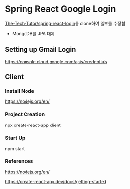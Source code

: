 # Spring React Google Login

[The-Tech-Tutor/spring-react-login](https://github.com/The-Tech-Tutor/spring-react-login )를 clone하여 일부를 수정함
- MongoDB를 JPA 대체

## Setting up Gmail Login

https://console.cloud.google.com/apis/credentials

## Client

### Install Node

https://nodejs.org/en/

### Project Creation

npx create-react-app client

### Start Up

npm start

### References

https://nodejs.org/en/

https://create-react-app.dev/docs/getting-started
